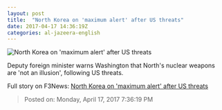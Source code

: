 ```yaml
---
layout: post
title:  "North Korea on 'maximum alert' after US threats"
date: 2017-04-17 14:36:19Z
categories: al-jazeera-english
---
```


![North Korea on 'maximum alert' after US threats](http://www.aljazeera.com/mritems/Images/2017/4/17/6980537ab00c4f0d820a3c8b7ea50750_18.jpg)

Deputy foreign minister warns Washington that North's nuclear weapons are 'not an illusion', following US threats.


Full story on F3News: [North Korea on 'maximum alert' after US threats](http://www.f3nws.com/n/DRdbAF)

> Posted on: Monday, April 17, 2017 7:36:19 PM
